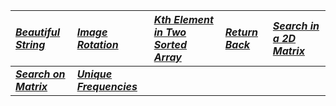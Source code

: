 | [_Beautiful String_](Solution/Beautiful_String.py.py) | [_Image Rotation_](Solution/Image_Rotation.py.py) | [_Kth Element in Two Sorted Array_](Solution/Kth_Element_in_Two_Sorted_Array.py.py) |  [_Return Back_ ](Solution/Return_Back.py) |  [_Search in a 2D Matrix_](Solution/Search_in_a_2D_matrix.py.py) | 
|:---|:---|:---|:---|:---|
| **[_Search on Matrix_](Solution/Search_on_Matrix.py)** | **[_Unique Frequencies_ ](Solution/Unique_Frequencies.py)** |  
